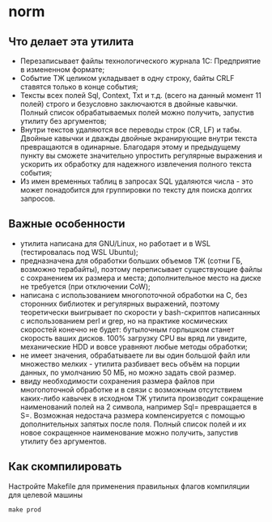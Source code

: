 # norm

## Что делает эта утилита

+ Перезаписывает файлы технологического журнала 1С: Предприятие в измененном формате;
+ Событие ТЖ целиком укладывает в одну строку, байты CRLF ставятся только в конце события;
+ Тексты всех полей Sql, Context, Txt и т.д. (всего на данный момент 11 полей) строго и безусловно заключаются в двойные кавычки. Полный список обрабатываемых полей можно получить, запустив утилиту без аргументов;
+ Внутри текстов удаляются все переводы строк (CR, LF) и табы. Двойные кавычки и дважды двойные экранирующие внутри текста превращаются в одинарные. Благодаря этому и предыдущему пункту вы сможете значительно упростить регулярные выражения и ускорить их обработку для надежного извлечения полного текста события;
+ Из имен временных таблиц в запросах SQL удаляются числа - это может понадобится для группировки по тексту для поиска долгих запросов.

## Важные особенности

+ утилита написана для GNU/Linux, но работает и в WSL (тестировалась под WSL Ubuntu);
+ предназначена для обработки больших объемов ТЖ (сотни ГБ, возможно терабайты), поэтому переписывает существующие файлы с сохранением их размера и места; дополнительное место на диске не требуется (при отключении CoW);
+ написана c использованием многопоточной обработки на C, без сторонних библиотек и регулярных выражений, поэтому теоретически выигрывает по скорости у bash-скриптов написанных с использованием perl и grep, но на практике космических скоростей конечно не будет: бутылочным горлышком станет скорость ваших дисков. 100% загрузку CPU вы вряд ли увидите, механические HDD и вовсе уравняют любые методы обработки;
+ не имеет значения, обрабатываете ли вы один большой файл или множество мелких - утилита разбивает весь объём на порции данных, по умолчанию 50 МБ, но можно задать свой размер.
+ ввиду необходимости сохранения размера файлов при многопоточной обработке и в связи с возможным отсутствием каких-либо кавычек в исходном ТЖ утилита производит сокращение наименований полей на 2 символа, например Sql= превращается в S=. Возможная недостача размера компенсируется с помощью дополнительных запятых после поля. Полный список полей и их новое сокращенное наименование можно получить, запустив утилиту без аргументов.

## Как скомпилировать

Настройте Makefile для применения правильных флагов компиляции для целевой машины

```
make prod
```
